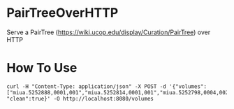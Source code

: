 # PairTreeOverHTTP
Serve a PairTree (https://wiki.ucop.edu/display/Curation/PairTree) over HTTP

# How To Use

```
curl -H "Content-Type: application/json" -X POST -d '{"volumes": ["miua.5252888,0001,001","miua.5252814,0001,001","miua.5252798,0004,002"], "clean":true}' -O http://localhost:8080/volumes
```
